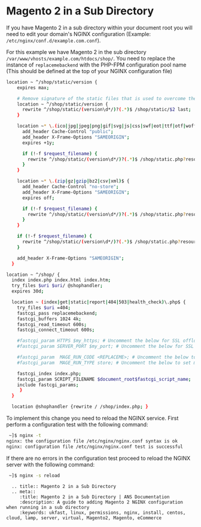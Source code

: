 # Magento 2 in a Sub Directory

If you have Magento 2 in a sub directory within your document root you will need to edit your domain's NGINX configuration (Example: `/etc/nginx/conf.d/example.com.conf`).

For this example we have Magento 2 in the sub directory `/var/www/vhosts/example.com/htdocs/shop/`. You need to replace the instance of `replacemebackend` with the PHP-FPM configuration pool name (This should be defined at the top of your NGINX configuration file)

```bash
location ~ ^/shop/static/version {
    expires max;

    # Remove signature of the static files that is used to overcome the browser cache
    location ~ ^/shop/static/version {
      rewrite ^/shop/static/(version\d*/)?(.*)$ /shop/static/$2 last;
    }

    location ~* \.(ico|jpg|jpeg|png|gif|svg|js|css|swf|eot|ttf|otf|woff|woff2)$ {
      add_header Cache-Control "public";
      add_header X-Frame-Options "SAMEORIGIN";
      expires +1y;

      if (!-f $request_filename) {
        rewrite ^/shop/static/(version\d*/)?(.*)$ /shop/static.php?resource=$2 last;
      }
    }

    location ~* \.(zip|gz|gzip|bz2|csv|xml)$ {
      add_header Cache-Control "no-store";
      add_header X-Frame-Options "SAMEORIGIN";
      expires off;

      if (!-f $request_filename) {
        rewrite ^/shop/static/(version\d*/)?(.*)$ /shop/static.php?resource=$2 last;
      }
    }

    if (!-f $request_filename) {
      rewrite ^/shop/static/(version\d*/)?(.*)$ /shop/static.php?resource=$2 last;
    }

    add_header X-Frame-Options "SAMEORIGIN";
  }

location ~ ^/shop/ {
  index index.php index.html index.htm;
  try_files $uri $uri/ @shophandler;
  expires 30d;

  location ~ (index|get|static|report|404|503|health_check)\.php$ {
    try_files $uri =404;
    fastcgi_pass replacemebackend;
    fastcgi_buffers 1024 4k;
    fastcgi_read_timeout 600s;
    fastcgi_connect_timeout 600s;

    #fastcgi_param HTTPS $my_https; # Uncomment the below for SSL offloading
    #fastcgi_param SERVER_PORT $my_port; # Uncomment the below for SSL offloading

    #fastcgi_param  MAGE_RUN_CODE <REPLACEME>; # Uncomment the below to set multistore run code
    #fastcgi_param  MAGE_RUN_TYPE store; # Uncomment the below to set multistore run type

    fastcgi_index index.php;
    fastcgi_param SCRIPT_FILENAME $document_root$fastcgi_script_name;
    include fastcgi_params;
     }
  }

  location @shophandler {rewrite / /shop/index.php; }
```

To implement this change you need to reload the NGINX service. First perform a configuration test with the following command:

```bash
 ~]$ nginx -t
nginx: the configuration file /etc/nginx/nginx.conf syntax is ok
nginx: configuration file /etc/nginx/nginx.conf test is successful
```

If there are no errors in the configuration test proceed to reload the NGINX server with the following command:

```bash
 ~]$ nginx -s reload
```

```eval_rst
  .. title:: Magento 2 in a Sub Directory
  .. meta::
     :title: Magento 2 in a Sub Directory | ANS Documentation
     :description: A guide to adding Magento 2 NGINX configuration when running in a sub directory
     :keywords: ukfast, linux, permissions, nginx, install, centos, cloud, lamp, server, virtual, Magento2, Magento, eCommerce
```